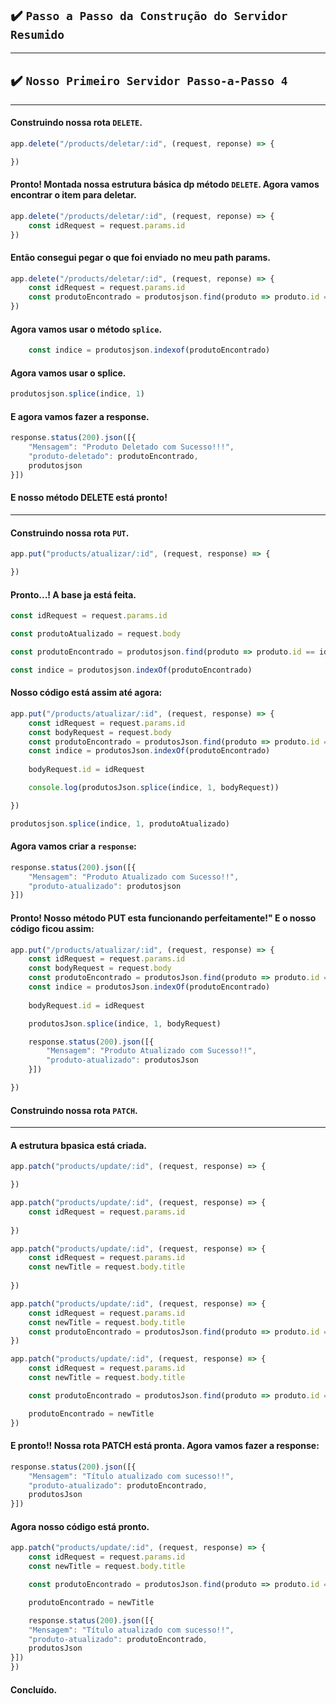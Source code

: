 ## ✔️ `Passo a Passo da Construção do Servidor Resumido` 
___

## ✔️ `Nosso Primeiro Servidor Passo-a-Passo 4` 
___


#### Construindo nossa rota `DELETE`. 
```javascript
app.delete("/products/deletar/:id", (request, reponse) => {

})
```
#### Pronto! Montada nossa estrutura básica dp método `DELETE`. Agora vamos encontrar o item para deletar. 
```javascript
app.delete("/products/deletar/:id", (request, reponse) => {
    const idRequest = request.params.id
})
```
#### Então consegui pegar o que foi enviado no meu path params.
```javascript
app.delete("/products/deletar/:id", (request, reponse) => {
    const idRequest = request.params.id
    const produtoEncontrado = produtosjson.find(produto => produto.id == idRequest)
})
```
####  Agora vamos usar o método `splice`.
```javascript
    const indice = produtosjson.indexof(produtoEncontrado)
```
#### Agora vamos usar o splice. 
```javascript
produtosjson.splice(indice, 1)
```
#### E agora vamos fazer a response. 
```javascript
response.status(200).json([{
    "Mensagem": "Produto Deletado com Sucesso!!!",
    "produto-deletado": produtoEncontrado,
    produtosjson
}])
```
#### E nosso método DELETE está pronto!


___
#### Construindo nossa rota `PUT`. 
```javascript
app.put("products/atualizar/:id", (request, response) => {

})
```
#### Pronto...! A base ja está feita. 
```javascript
const idRequest = request.params.id
```

```javascript
const produtoAtualizado = request.body
```

```javascript
const produtoEncontrado = produtosjson.find(produto => produto.id == idRequest)
```

```javascript
const indice = produtosjson.indexOf(produtoEncontrado)
```

#### Nosso código está assim até agora:
```javascript
app.put("/products/atualizar/:id", (request, response) => {
    const idRequest = request.params.id
    const bodyRequest = request.body
    const produtoEncontrado = produtosJson.find(produto => produto.id == idRequest)
    const indice = produtosJson.indexOf(produtoEncontrado)
    
    bodyRequest.id = idRequest

    console.log(produtosJson.splice(indice, 1, bodyRequest))

})
```

```javascript
produtosjson.splice(indice, 1, produtoAtualizado)
```
#### Agora vamos criar a `response`:
```javascript
response.status(200).json([{
    "Mensagem": "Produto Atualizado com Sucesso!!",
    "produto-atualizado": produtosjson
}])
```
#### Pronto! Nosso método PUT esta funcionando perfeitamente!" E o nosso código ficou assim:
```javascript
app.put("/products/atualizar/:id", (request, response) => {
    const idRequest = request.params.id
    const bodyRequest = request.body
    const produtoEncontrado = produtosJson.find(produto => produto.id == idRequest)
    const indice = produtosJson.indexOf(produtoEncontrado)
    
    bodyRequest.id = idRequest

    produtosJson.splice(indice, 1, bodyRequest)

    response.status(200).json([{
        "Mensagem": "Produto Atualizado com Sucesso!!",
        "produto-atualizado": produtosJson
    }])

})
```

#### Construindo nossa rota `PATCH`.
___
#### A estrutura bpasica está criada.
```javascript
app.patch("products/update/:id", (request, response) => {

})
```

```javascript
app.patch("products/update/:id", (request, response) => {
    const idRequest = request.params.id
    
})
```

```javascript
app.patch("products/update/:id", (request, response) => {
    const idRequest = request.params.id
    const newTitle = request.body.title
    
})
```

```javascript
app.patch("products/update/:id", (request, response) => {
    const idRequest = request.params.id
    const newTitle = request.body.title
    const produtoEncontrado = produtosJson.find(produto => produto.id == idRequest)
})
```

```javascript
app.patch("products/update/:id", (request, response) => {
    const idRequest = request.params.id
    const newTitle = request.body.title

    const produtoEncontrado = produtosJson.find(produto => produto.id == idRequest)

    produtoEncontrado = newTitle
})
```
#### E pronto!! Nossa rota PATCH está pronta. Agora vamos fazer a response:
```javascript
response.status(200).json([{
    "Mensagem": "Título atualizado com sucesso!!",
    "produto-atualizado": produtoEncontrado,
    produtosJson
}])
```
#### Agora nosso código está pronto.
```javascript
app.patch("products/update/:id", (request, response) => {
    const idRequest = request.params.id
    const newTitle = request.body.title

    const produtoEncontrado = produtosJson.find(produto => produto.id == idRequest)

    produtoEncontrado = newTitle

    response.status(200).json([{
    "Mensagem": "Título atualizado com sucesso!!",
    "produto-atualizado": produtoEncontrado,
    produtosJson
}])
})
```
#### Concluído.